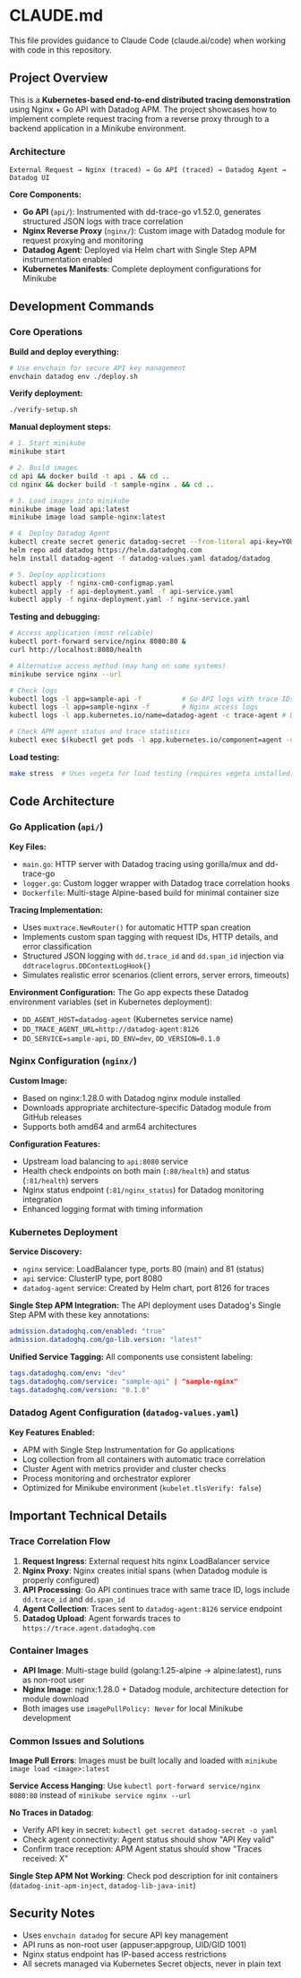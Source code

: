 # CLAUDE.md

This file provides guidance to Claude Code (claude.ai/code) when working with code in this repository.

## Project Overview

This is a **Kubernetes-based end-to-end distributed tracing demonstration** using Nginx + Go API with Datadog APM. The project showcases how to implement complete request tracing from a reverse proxy through to a backend application in a Minikube environment.

### Architecture

```
External Request → Nginx (traced) → Go API (traced) → Datadog Agent → Datadog UI
```

**Core Components:**
- **Go API** (`api/`): Instrumented with dd-trace-go v1.52.0, generates structured JSON logs with trace correlation
- **Nginx Reverse Proxy** (`nginx/`): Custom image with Datadog module for request proxying and monitoring
- **Datadog Agent**: Deployed via Helm chart with Single Step APM instrumentation enabled
- **Kubernetes Manifests**: Complete deployment configurations for Minikube

## Development Commands

### Core Operations

**Build and deploy everything:**
```bash
# Use envchain for secure API key management
envchain datadog env ./deploy.sh
```

**Verify deployment:**
```bash
./verify-setup.sh
```

**Manual deployment steps:**
```bash
# 1. Start minikube
minikube start

# 2. Build images
cd api && docker build -t api . && cd ..
cd nginx && docker build -t sample-nginx . && cd ..

# 3. Load images into minikube
minikube image load api:latest
minikube image load sample-nginx:latest

# 4. Deploy Datadog Agent
kubectl create secret generic datadog-secret --from-literal api-key=YOUR_KEY
helm repo add datadog https://helm.datadoghq.com
helm install datadog-agent -f datadog-values.yaml datadog/datadog

# 5. Deploy applications
kubectl apply -f nginx-cm0-configmap.yaml
kubectl apply -f api-deployment.yaml -f api-service.yaml
kubectl apply -f nginx-deployment.yaml -f nginx-service.yaml
```

**Testing and debugging:**
```bash
# Access application (most reliable)
kubectl port-forward service/nginx 8080:80 &
curl http://localhost:8080/health

# Alternative access method (may hang on some systems)
minikube service nginx --url

# Check logs
kubectl logs -l app=sample-api -f          # Go API logs with trace IDs
kubectl logs -l app=sample-nginx -f        # Nginx access logs
kubectl logs -l app.kubernetes.io/name=datadog-agent -c trace-agent # Datadog trace agent

# Check APM agent status and trace statistics
kubectl exec $(kubectl get pods -l app.kubernetes.io/component=agent -o jsonpath='{.items[0].metadata.name}') -c agent -- agent status | grep -A 20 "APM Agent"
```

**Load testing:**
```bash
make stress  # Uses vegeta for load testing (requires vegeta installed)
```

## Code Architecture

### Go Application (`api/`)

**Key Files:**
- `main.go`: HTTP server with Datadog tracing using gorilla/mux and dd-trace-go
- `logger.go`: Custom logger wrapper with Datadog trace correlation hooks
- `Dockerfile`: Multi-stage Alpine-based build for minimal container size

**Tracing Implementation:**
- Uses `muxtrace.NewRouter()` for automatic HTTP span creation
- Implements custom span tagging with request IDs, HTTP details, and error classification
- Structured JSON logging with `dd.trace_id` and `dd.span_id` injection via `ddtracelogrus.DDContextLogHook{}`
- Simulates realistic error scenarios (client errors, server errors, timeouts)

**Environment Configuration:**
The Go app expects these Datadog environment variables (set in Kubernetes deployment):
- `DD_AGENT_HOST=datadog-agent` (Kubernetes service name)
- `DD_TRACE_AGENT_URL=http://datadog-agent:8126`
- `DD_SERVICE=sample-api`, `DD_ENV=dev`, `DD_VERSION=0.1.0`

### Nginx Configuration (`nginx/`)

**Custom Image:**
- Based on nginx:1.28.0 with Datadog nginx module installed
- Downloads appropriate architecture-specific Datadog module from GitHub releases
- Supports both amd64 and arm64 architectures

**Configuration Features:**
- Upstream load balancing to `api:8080` service
- Health check endpoints on both main (`:80/health`) and status (`:81/health`) servers
- Nginx status endpoint (`:81/nginx_status`) for Datadog monitoring integration
- Enhanced logging format with timing information

### Kubernetes Deployment

**Service Discovery:**
- `nginx` service: LoadBalancer type, ports 80 (main) and 81 (status)
- `api` service: ClusterIP type, port 8080
- `datadog-agent` service: Created by Helm chart, port 8126 for traces

**Single Step APM Integration:**
The API deployment uses Datadog's Single Step APM with these key annotations:
```yaml
admission.datadoghq.com/enabled: "true"
admission.datadoghq.com/go-lib.version: "latest"
```

**Unified Service Tagging:**
All components use consistent labeling:
```yaml
tags.datadoghq.com/env: "dev"
tags.datadoghq.com/service: "sample-api" | "sample-nginx"  
tags.datadoghq.com/version: "0.1.0"
```

### Datadog Agent Configuration (`datadog-values.yaml`)

**Key Features Enabled:**
- APM with Single Step Instrumentation for Go applications
- Log collection from all containers with automatic trace correlation
- Cluster Agent with metrics provider and cluster checks
- Process monitoring and orchestrator explorer
- Optimized for Minikube environment (`kubelet.tlsVerify: false`)

## Important Technical Details

### Trace Correlation Flow
1. **Request Ingress**: External request hits nginx LoadBalancer service
2. **Nginx Proxy**: Nginx creates initial spans (when Datadog module is properly configured)
3. **API Processing**: Go API continues trace with same trace ID, logs include `dd.trace_id` and `dd.span_id`
4. **Agent Collection**: Traces sent to `datadog-agent:8126` service endpoint
5. **Datadog Upload**: Agent forwards traces to `https://trace.agent.datadoghq.com`

### Container Images
- **API Image**: Multi-stage build (golang:1.25-alpine → alpine:latest), runs as non-root user
- **Nginx Image**: nginx:1.28.0 + Datadog module, architecture detection for module download
- Both images use `imagePullPolicy: Never` for local Minikube development

### Common Issues and Solutions

**Image Pull Errors**: Images must be built locally and loaded with `minikube image load <image>:latest`

**Service Access Hanging**: Use `kubectl port-forward service/nginx 8080:80` instead of `minikube service nginx --url`

**No Traces in Datadog**: 
- Verify API key in secret: `kubectl get secret datadog-secret -o yaml`
- Check agent connectivity: Agent status should show "API Key valid"
- Confirm trace reception: APM Agent status should show "Traces received: X"

**Single Step APM Not Working**: Check pod description for init containers (`datadog-init-apm-inject`, `datadog-lib-java-init`)

## Security Notes

- Uses `envchain datadog` for secure API key management
- API runs as non-root user (appuser:appgroup, UID/GID 1001)  
- Nginx status endpoint has IP-based access restrictions
- All secrets managed via Kubernetes Secret objects, never in plain text